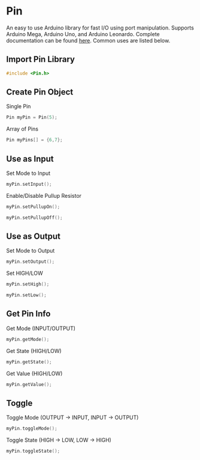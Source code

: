 Pin
===
An easy to use Arduino library for fast I/O using port manipulation. Supports Arduino Mega, Arduino Uno, and Arduino Leonardo. Complete documentation can be found [here](https://fenichelar.github.io/Pin/index.html). Common uses are listed below.

## Import Pin Library
```C
#include <Pin.h>
```

## Create Pin Object
Single Pin
```C
Pin myPin = Pin(5);
```
Array of Pins
```C
Pin myPins[] = {6,7};
```

## Use as Input
Set Mode to Input
```C
myPin.setInput();
```
Enable/Disable Pullup Resistor
```C
myPin.setPullupOn();
```
```C
myPin.setPullupOff();
```

## Use as Output
Set Mode to Output
```C
myPin.setOutput();
```
Set HIGH/LOW
```C
myPin.setHigh();
```
```C
myPin.setLow();
```

## Get Pin Info
Get Mode (INPUT/OUTPUT)
```C
myPin.getMode();
```
Get State (HIGH/LOW)
```C
myPin.getState();
```
Get Value (HIGH/LOW)
```C
myPin.getValue();
```

## Toggle
Toggle Mode (OUTPUT -> INPUT, INPUT -> OUTPUT)
```C
myPin.toggleMode();
```
Toggle State (HIGH -> LOW, LOW -> HIGH)
```C
myPin.toggleState();
```

